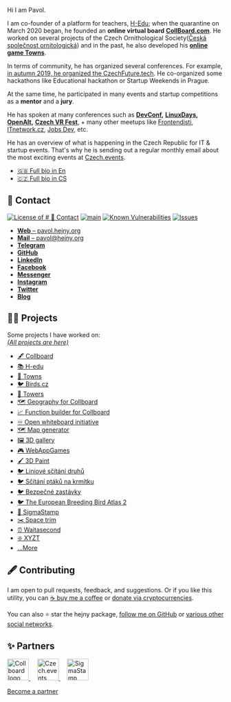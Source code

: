 Hi I am Pavol.

<!-- TODO: !!! Shorten -->

I am co-founder of a platform for teachers, [H-Edu](https://www.h-edu.cz/); when the quarantine on March 2020 began, he founded an **online virtual board** [**CollBoard.com**](https://collboard.com/). He worked on several projects of the Czech Ornithological Society([Česká společnost ornitologická](https://www.birdlife.cz/)) and in the past, he also developed his [**online game Towns**](https://github.com/townsgame).

In terms of community, he has organized several conferences. For example, [in autumn 2019, he organized the CzechFuture.tech](https://www.pavolhejny.com/nulty-rocnik-czech-future-tech/). He co-organized some hackathons like Educational hackathon or Startup Weekends in Prague.

At the same time, he participated in many events and startup competitions as a **mentor** and a **jury**.

He has spoken at many conferences such as [**DevConf**](https://www.devconf.info/)**,** [**LinuxDays**](https://www.linuxdays.cz/)**,** [**OpenAlt**](https://www.openalt.cz/)**,** [**Czech VR Fest**](https://www.facebook.com/czechvrfest/), + many other meetups like [Frontendisti](https://www.facebook.com/frontendisti/), [ITnetwork.cz](https://www.facebook.com/itnetworkcz/), [Jobs Dev](https://www.facebook.com/jobsdevcz/), etc.

He has an overview of what is happening in the Czech Republic for IT & startup events. That's why he is sending out a regular monthly email about the most exciting events at [Czech.events](https://czech.events/).

-   [🇬🇧 Full bio in En](./documents/about.md)
-   [🇨🇿 Full bio in CS](./documents/about.cs.md)

## 📩 Contact

<!--Badges-->
<!--⚠️WARNING: This section was generated by https://github.com/hejny/batch-project-editor/blob/main/src/workflows/800-badges/badges.ts so every manual change will be overwritten.-->


[![License of # 📩 Contact](https://img.shields.io/github/license/hejny/hejny.svg?style=flat)](https://github.com/hejny/hejny/blob/main/LICENSE)
[![main](https://github.com/hejny/hejny/actions/workflows/main.yml/badge.svg)](https://github.com/hejny/hejny/actions/workflows/main.yml)
[![Known Vulnerabilities](https://snyk.io/test/github/hejny/hejny/badge.svg)](https://snyk.io/test/github/hejny/hejny)
[![Issues](https://img.shields.io/github/issues/hejny/hejny.svg?style=flat)](https://github.com/hejny/hejny/issues)

<!--/Badges-->

-   [**Web** –⁠ pavol.hejny.org](https://pavol.hejny.org)
-   [**Mail** –⁠ pavol@hejny.org](mailto:me@pavolhejny.com)
-   [**Telegram**](https://t.me/hejny)
-   [**GitHub**](https://github.com/hejny/)
-   [**LinkedIn**](https://www.linkedin.com/in/hejny/)
-   [**Facebook**](https://www.facebook.com/hejny)
-   [**Messenger**](http://m.me/hejny)
-   [**Instagram**](https://instagram.com/pavolhejny/)
-   [**Twitter**](https://twitter.com/pavolhejny)
-   [**Blog**](https://blog.pavolhejny.com)

<!-- TODO: Articles -->
<!-- TODO: Photos -->
<!-- TODO: Talks & presentation -->
<!-- TODO: Calendar -->
<!-- TODO: Social media -->
<!-- TODO: Collboard backgound -->

## 👨‍🏭 Projects

Some projects I have worked on:<br/>
[_(All projects are here)_](./documents/projects.md)

-   [🖋 Collboard](https://collboard.com/)
-   [📚 H-edu](https://www.h-edu.cz/)
-   [🌆 Towns](https://github.com/townsgame) <!-- TODO: Make some overview page on towns.cz and link it there -->
-   [🐦 Birds.cz](https://birds.cz/)
-   [🗼 Towers](https://github.com/hejny/towers) <!-- TODO: Make some overview page on towers and link it there -->
-   [🗺️ Geography for Collboard](https://github.com/collboard/map)
-   [📈 Function builder for Collboard](https://github.com/collboard/function-builder)
-   [♾️ Open whiteboard initiative](https://github.com/collboard/owbi)
-   [🗺 Map generator](https://github.com/townsgame/towns-map-generator)
-   [🖼 3D gallery](https://github.com/webappgames/gallery-frontend) <!-- TODO: Make some overview page on 3D gallery and link it there -->
-   [🎮 WebAppGames](https://github.com/webappgames/webappgames)
-   [🖌 3D Paint](https://vrpaint.github.io/3d-paint/)
-   [🐦 Liniové sčítání druhů](https://github.com/birdlife-cz/lsd)
-   [🐦 Sčítání ptáků na krmítku](https://github.com/birdlife-cz/feeders)
-   [🐦 Bezpečné zastávky](https://zastavky.birdlife.cz/)
-   [🐦 The European Breeding Bird Atlas 2](https://zastavky.birdlife.cz/)
-   [📜 SigmaStamp](https://github.com/sigmastamp/sigmastamp-frontend)
-   [✂️ Space trim](https://github.com/hejny/spacetrim)
-   [⏰ Waitasecond](https://hejny.github.io/waitasecond/)
-   [❇️ XYZT](https://github.com/hejny/xyzt)
-   […More](./documents/projects.md)

<!--
TODO: Pick some good libraries to show
-   [🤏 TouchController](https://github.com/hejny/touchcontroller)
-   [✂️ Space trim](https://github.com/hejny/spacetrim)
-   [🕵️ Locate ANY APP](https://github.com/hejny/locate-app)
-   [💥 Destroyable](https://github.com/hejny/destroyable)
-   [💾 Everstorage](https://github.com/hejny/everstorage)
-   [❇️ XYZT](https://github.com/hejny/xyzt)
-   [📅 Czech.events](https://czech.events/)
-   [⏰ Waitasecond](https://hejny.github.io/waitasecond/)
-   [☑️ Config Checker](https://github.com/hejny/configchecker)
-->



<!--Contributing-->
<!--⚠️WARNING: This section was generated by https://github.com/hejny/batch-project-editor/blob/main/src/workflows/810-contributing/contributing.ts so every manual change will be overwritten.-->

## 🖋️ Contributing

I am open to pull requests, feedback, and suggestions. Or if you like this utility, you can [☕ buy me a coffee](https://www.buymeacoffee.com/hejny) or [donate via cryptocurrencies](https://github.com/hejny/hejny/blob/main/documents/crypto.md).

You can also ⭐ star the hejny package, [follow me on GitHub](https://github.com/hejny) or [various other social networks](https://www.pavolhejny.com/contact/).

<!--/Contributing-->


<!--Partners-->
<!--⚠️WARNING: This section was generated by https://github.com/hejny/batch-project-editor/blob/main/src/workflows/820-partners/partners.ts so every manual change will be overwritten.-->

## ✨ Partners


<a href="https://collboard.com/">
<img src="https://collboard.fra1.cdn.digitaloceanspaces.com/assets/18.12.1/logo-small.png" alt="Collboard logo" width="50"  />
</a>
&nbsp;&nbsp;&nbsp;
<a href="https://czech.events/">
<img src="https://czech.events/design/logos/czech.events.transparent-logo.png" alt="Czech.events logo" width="50"  />
</a>
&nbsp;&nbsp;&nbsp;
<a href="https://sigmastamp.ml/">
<img src="https://www.sigmastamp.ml/sigmastamp-logo.white.svg" alt="SigmaStamp logo" width="50"  />
</a>


[Become a partner](https://www.pavolhejny.com/contact/)

<!--/Partners-->